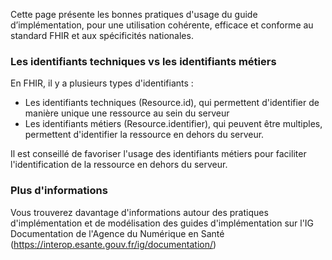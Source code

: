 Cette page présente les bonnes pratiques d'usage du guide d’implémentation, pour une utilisation cohérente, efficace et conforme au standard FHIR et aux spécificités nationales.

### Les identifiants techniques vs les identifiants métiers

En FHIR, il y a plusieurs types d'identifiants :

* Les identifiants techniques (Resource.id), qui permettent d'identifier de manière unique une ressource au sein du serveur
* Les identifiants métiers (Resource.identifier), qui peuvent être multiples, permettent d'identifier la ressource en dehors du serveur.

Il est conseillé de favoriser l'usage des identifiants métiers pour faciliter l'identification de la ressource en dehors du serveur.

### Plus d'informations

Vous trouverez davantage d'informations autour des pratiques d'implémentation et de modélisation des guides d'implémentation sur l'IG Documentation de l'Agence du Numérique en Santé (https://interop.esante.gouv.fr/ig/documentation/)

